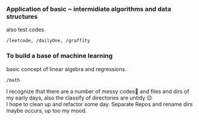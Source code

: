 ### Application of basic ~ intermidiate algorithms and data structures
also test codes.<br>
```
/leetcode, /dailyOne, /graffity
```
### To build a base of machine learning
basic concept of linear algebra and regressions.<br>
```
/math
```

I recognize that there are a number of messy codes🐊 and files and dirs of my early days, also the classify of directories are untidy 😉<br>
I hope to clean up and refactor some day. Separate Repos and rename dirs maybe occurs, up too my mood.
